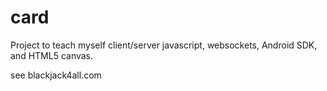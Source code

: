 card
============

Project to teach myself client/server javascript, websockets, Android SDK, and HTML5 canvas.

see blackjack4all.com
